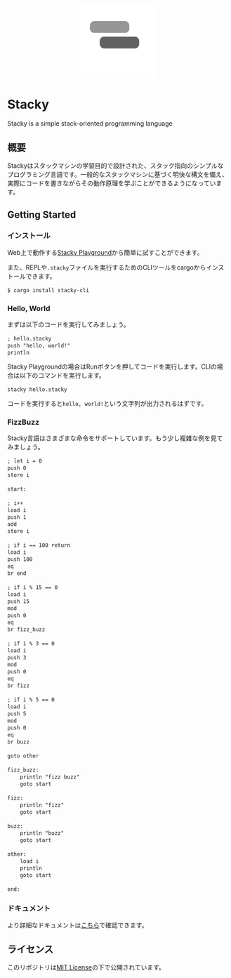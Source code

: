 <p align="center">
  <img width="180" src="https://github.com/stacky-language/stacky/blob/main/docs/images/stacky.svg" alt="Stacky logo">
</p>

# Stacky
 Stacky is a simple stack-oriented programming language

## 概要

Stackyはスタックマシンの学習目的で設計された、スタック指向のシンプルなプログラミング言語です。一般的なスタックマシンに基づく明快な構文を備え、実際にコードを書きながらその動作原理を学ぶことができるようになっています。

## Getting Started

### インストール

Web上で動作する[Stacky Playground](https://stacky-language.github.io/playground)から簡単に試すことができます。

また、REPLや`.stacky`ファイルを実行するためのCLIツールをcargoからインストールできます。

```bash
$ cargo install stacky-cli
```

### Hello, World

まずは以下のコードを実行してみましょう。

```stacky
; hello.stacky
push "hello, world!"
println
```

Stacky Playgroundの場合はRunボタンを押してコードを実行します。CLIの場合は以下のコマンドを実行します。

```stacky
stacky hello.stacky
```

コードを実行すると`hello, world!`という文字列が出力されるはずです。

### FizzBuzz

Stacky言語はさまざまな命令をサポートしています。もう少し複雑な例を見てみましょう。

```stacky
; let i = 0
push 0
store i

start:

; i++
load i
push 1
add
store i

; if i == 100 return
load i
push 100
eq
br end

; if i % 15 == 0
load i
push 15
mod
push 0
eq
br fizz_buzz

; if i % 3 == 0
load i
push 3
mod
push 0
eq
br fizz

; if i % 5 == 0
load i
push 5
mod
push 0
eq
br buzz

goto other

fizz_buzz:
    println "fizz buzz"
    goto start

fizz:
    println "fizz"
    goto start

buzz:
    println "buzz"
    goto start

other:
    load i
    println
    goto start

end:
```

### ドキュメント

より詳細なドキュメントは[こちら](https://stacky-language.github.io/)で確認できます。

## ライセンス

このリポジトリは[MIT License](./LICENSE)の下で公開されています。